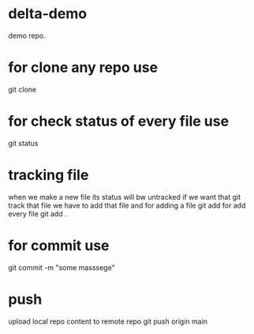 # delta-demo
demo repo.

# for clone any repo use 
git clone <link>

# for check status of every file use 
git status

# tracking file 
when we make a new file its status will bw untracked if we want that git track that file
we have to add that file and for adding a file
git add <file name> 
for add every file 
git add .

# for commit use
git commit -m "some masssege"

# push 
upload local repo content to remote repo
git push origin main